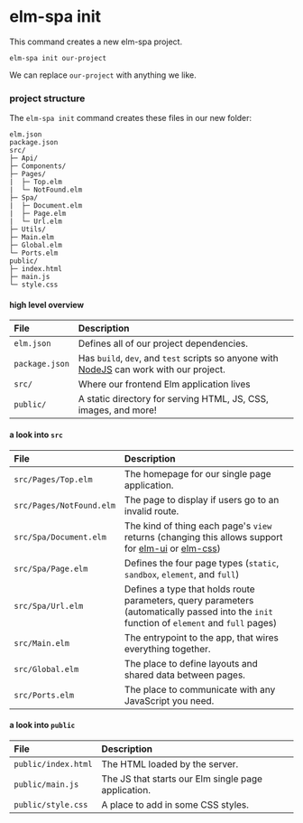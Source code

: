 # elm-spa init

This command creates a new elm-spa project.

```
elm-spa init our-project
```

We can replace `our-project` with anything we like.

### project structure

The `elm-spa init` command creates these files in our new folder:

```
elm.json
package.json
src/
├─ Api/
├─ Components/
├─ Pages/
|  ├─ Top.elm
|  └─ NotFound.elm
├─ Spa/
|  ├─ Document.elm
|  ├─ Page.elm
|  └─ Url.elm
├─ Utils/
├─ Main.elm
├─ Global.elm
└─ Ports.elm
public/
├─ index.html
├─ main.js
└─ style.css
```

#### high level overview

File | Description
:-- | :--
`elm.json` | Defines all of our project dependencies.
`package.json` | Has `build`, `dev`, and `test` scripts so anyone with [NodeJS](https://nodejs.org) can work with our project.
`src/` | Where our frontend Elm application lives
`public/` | A static directory for serving HTML, JS, CSS, images, and more!

#### a look into `src`

File | Description
:-- | :--
`src/Pages/Top.elm` | The homepage for our single page application.
`src/Pages/NotFound.elm` | The page to display if users go to an invalid route.
`src/Spa/Document.elm` | The kind of thing each page's `view` returns (changing this allows support for [elm-ui](https://github.com/mdgriffith/elm-ui) or [elm-css](https://github.com/rtfeldman/elm-css))
`src/Spa/Page.elm` | Defines the four page types (`static`, `sandbox`, `element`, and `full`)
`src/Spa/Url.elm` | Defines a type that holds route parameters, query parameters (automatically passed into the `init` function of `element` and `full` pages)
`src/Main.elm` | The entrypoint to the app, that wires everything together.
`src/Global.elm` | The place to define layouts and shared data between pages.
`src/Ports.elm` | The place to communicate with any JavaScript you need.

#### a look into `public`

File | Description
:-- | :--
`public/index.html` | The HTML loaded by the server.
`public/main.js` | The JS that starts our Elm single page application.
`public/style.css` | A place to add in some CSS styles.
